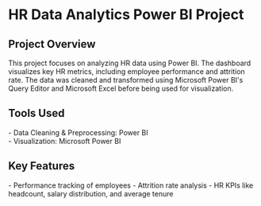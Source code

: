 <html>
<h1>HR Data Analytics Power BI Project</h1>

<h2>Project Overview</h2>

This project focuses on analyzing HR data using Power BI. The dashboard visualizes key HR metrics, including employee performance and attrition rate. The data was cleaned and transformed using Microsoft Power BI's Query Editor and Microsoft Excel before being used for visualization.

<h2>Tools Used</h2>
- Data Cleaning & Preprocessing: Power BI<br>
- Visualization: Microsoft Power BI

<h2>Key Features</h2>
- Performance tracking of employees
- Attrition rate analysis
- HR KPIs like headcount, salary distribution, and average tenure

